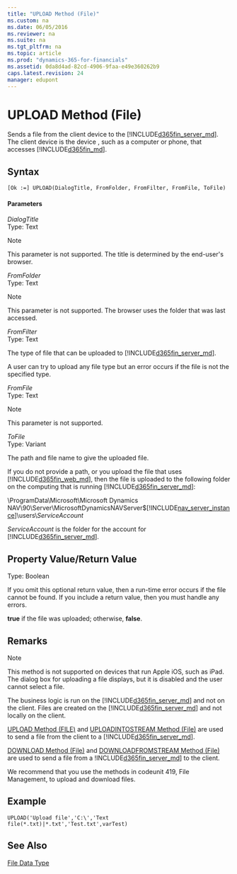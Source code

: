 ```yaml
---
title: "UPLOAD Method (File)"
ms.custom: na
ms.date: 06/05/2016
ms.reviewer: na
ms.suite: na
ms.tgt_pltfrm: na
ms.topic: article
ms.prod: "dynamics-365-for-financials"
ms.assetid: 0da8d4ad-82cd-4906-9faa-e49e360262b9
caps.latest.revision: 24
manager: edupont
---
```

# UPLOAD Method (File)
Sends a file from the client device to the [!INCLUDE[d365fin_server_md](../includes/d365fin_server_md.md)]. The client device is the device <!-- Windows client that is running the [!INCLUDE[nav_windows](../includes/nav_windows_md.md)] or -->, such as a computer or phone, that accesses [!INCLUDE[d365fin_md](../includes/d365fin_md.md)].

## Syntax  

```  
[Ok :=] UPLOAD(DialogTitle, FromFolder, FromFilter, FromFile, ToFile)  
```  

#### Parameters  

 *DialogTitle*  
 Type: Text  
<!-- Windows client
 The title that you want to display in the dialog box for uploading the file.  
-->

> [!NOTE]  
>  This parameter is not supported<!-- Windows client by the [!INCLUDE[d365fin_web_md](../includes/d365fin_web_md.md)]-->. The title is determined by the end-user's browser.  

 *FromFolder*  
 Type: Text  
<!-- Windows client
 The name of the folder that is displayed in the dialog box. This is the default value, and the user can change it.
-->

> [!NOTE]  
>  This parameter is not supported<!-- Windows client - by the [!INCLUDE[d365fin_web_md](../includes/d365fin_web_md.md)]-->. The browser uses the folder that was last accessed.  

 *FromFilter*  
 Type: Text  

 The type of file that can be uploaded to [!INCLUDE[d365fin_server_md](../includes/d365fin_server_md.md)].  

<!-- Windows client
In the [!INCLUDE[nav_windows](../includes/nav_windows_md.md)], the type is displayed in the upload dialog box, so that the user can only select files of the specified type.
-->
A user can try to upload any file type but an error occurs if the file is not the specified type.  

 *FromFile*  
 Type: Text  
<!-- Windows client
 The default file that you want to upload to the [!INCLUDE[d365fin_md](../includes/d365fin_md.md)] service. The name displays in the dialog box for uploading the file. The user can change the file.  
-->

> [!NOTE]  
>  This parameter is not supported<!-- Windows client - by the [!INCLUDE[d365fin_web_md](../includes/d365fin_web_md.md)]-->.

 *ToFile*  
 Type: Variant  

 The path and file name to give the uploaded file.  

 If you do not provide a path, or you upload the file that uses [!INCLUDE[d365fin_web_md](../includes/d365fin_web_md.md)], then the file is uploaded to the following folder on the computing that is running [!INCLUDE[d365fin_server_md](../includes/d365fin_server_md.md)]:  

 \\ProgramData\\Microsoft\\Microsoft Dynamics NAV\\90\\Server\\MicrosoftDynamicsNAVServer$[!INCLUDE[nav_server_instance](../includes/nav_server_instance_md.md)]\\users\\*ServiceAccount*  

 *ServiceAccount* is the folder for the account for [!INCLUDE[d365fin_server_md](../includes/d365fin_server_md.md)].  

## Property Value/Return Value  
 Type: Boolean  

 If you omit this optional return value, then a run-time error occurs if the file cannot be found. If you include a return value, then you must handle any errors.  

 **true** if the file was uploaded; otherwise, **false**.  

## Remarks  

> [!NOTE]  
>  This method is not supported<!-- Windows client by the [!INCLUDE[d365fin_web_md](../includes/d365fin_web_md.md)]--> on devices that run Apple iOS, such as iPad. The dialog box for uploading a file displays, but it is disabled and the user cannot select a file.  

The business logic is run on the [!INCLUDE[d365fin_server_md](../includes/d365fin_server_md.md)] and not on the client. Files are created on the [!INCLUDE[d365fin_server_md](../includes/d365fin_server_md.md)] and not locally on the client.  

[UPLOAD Method \(FILE\)](devenv-UPLOAD-Method-File.md) and [UPLOADINTOSTREAM Method \(File\)](devenv-UPLOADINTOSTREAM-Method-File.md) are used to send a file from the client to a [!INCLUDE[d365fin_server_md](../includes/d365fin_server_md.md)].  

[DOWNLOAD Method \(File\)](devenv-DOWNLOAD-Method-File.md) and [DOWNLOADFROMSTREAM Method \(File\)](devenv-DOWNLOADFROMSTREAM-Method-File.md) are used to send a file from a !INCLUDE[d365fin_server_md](../includes/d365fin_server_md.md)] to the client.  

We recommend that you use the methods in codeunit 419, File Management, to upload and download files.  

## Example  

```  
UPLOAD('Upload file','C:\','Text file(*.txt)|*.txt','Test.txt',varTest)  
```  

## See Also  
 [File Data Type](../datatypes/devenv-File-Data-Type.md)
